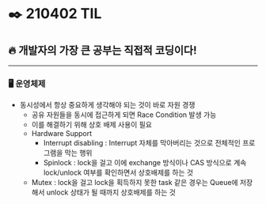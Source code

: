 # ✒️ 210402 TIL
## 🔥 개발자의 가장 큰 공부는 직접적 코딩이다!
----------------------------
### 🖥️ 운영체제
  * 동시성에서 항상 중요하게 생각해야 되는 것이 바로 자원 경쟁
      * 공유 자원들을 동시에 접근하게 되면 Race Condition 발생 가능
      * 이를 해결하기 위해 상호 배제 사용이 필요
      * Hardware Support
          * Interrupt disabling : Interrupt 자체를 막아버리는 것으로 전체적인 프로그램을 막는 행위
          * Spinlock : lock을 걸고 이에 exchange 방식이나 CAS 방식으로 계속 lock/unlock 여부를 확인하면서 상호배제를 하는 것
       * Mutex : lock을 걸고 lock을 획득하지 못한 task 같은 경우는 Queue에 저장해서 unlock 상태가 될 때까지 상호배제를 하는 것
          
